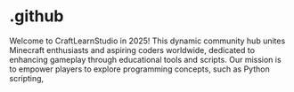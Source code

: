 # .github
Welcome to CraftLearnStudio in 2025! This dynamic community hub unites Minecraft enthusiasts and aspiring coders worldwide, dedicated to enhancing gameplay through educational tools and scripts. Our mission is to empower players to explore programming concepts, such as Python scripting, 
